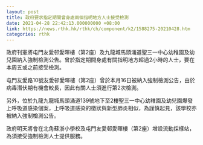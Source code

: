 ```yaml
---
layout: post
title: 政府要求指定期間曾身處兩個指明地方人士接受檢測
date: 2021-04-28 22:42:13.000000000 +08:00
link: https://news.rthk.hk/rthk/ch/component/k2/1588275-20210428.htm
categories: rthk
---
```


政府刊憲將屯門友愛邨愛暉樓（第2座）及九龍城馬頭涌道聖三一中心幼稚園及幼兒園納入強制檢測公告。曾於指定期間身處有關指明地方超過2小時的人士，要在本周五或之前接受檢測。

屯門友愛路10號友愛邨愛暉樓（第2座）曾於本月16日被納入強制檢測公告，由於病毒潛伏期有機會較長，因此有關人士須進行第2次檢測。

另外，位於九龍九龍城馬頭涌道139號地下至2樓聖三一中心幼稚園及幼兒園爆發上呼吸道感染個案，上呼吸道感染的徵狀與新型肺炎相似，為謹慎起見，該學校亦被納入強制檢測公告。

政府明天將會在北角蘇浙小學校及屯門友愛邨愛暉樓（第2座）增設流動採樣站，為須接受強制檢測人士提供服務。
